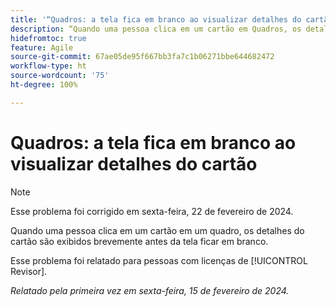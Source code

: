 ```yaml
---
title: '“Quadros: a tela fica em branco ao visualizar detalhes do cartão”'
description: “Quando uma pessoa clica em um cartão em Quadros, os detalhes do cartão são exibidos brevemente antes da tela ficar em branco.”
hidefromtoc: true
feature: Agile
source-git-commit: 67ae05de95f667bb3fa7c1b06271bbe644682472
workflow-type: ht
source-wordcount: '75'
ht-degree: 100%

---
```



# Quadros: a tela fica em branco ao visualizar detalhes do cartão

>[!NOTE]
>
>Esse problema foi corrigido em sexta-feira, 22 de fevereiro de 2024.

Quando uma pessoa clica em um cartão em um quadro, os detalhes do cartão são exibidos brevemente antes da tela ficar em branco.

Esse problema foi relatado para pessoas com licenças de [!UICONTROL Revisor].

_Relatado pela primeira vez em sexta-feira, 15 de fevereiro de 2024._
